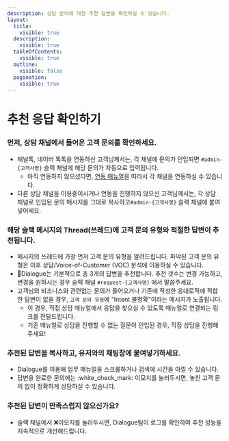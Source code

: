 ```yaml
---
description: 상담 문의에 대한 추천 답변을 확인하실 수 있습니다.
layout:
  title:
    visible: true
  description:
    visible: true
  tableOfContents:
    visible: true
  outline:
    visible: false
  pagination:
    visible: true
---
```


# 추천 응답 확인하기

### 먼저, 상담 채널에서 들어온 고객 문의를 확인하세요.

* 채널톡, 네이버 톡톡을 연동하신 고객님께서는, 각 채널에 문의가 인입되면 `#admin-{고객사명}` 슬랙 채널에 해당 문의가 자동으로 입력됩니다.
  * 아직 연동하지 않으셨다면, [연동 매뉴얼](https://dialogue-2.gitbook.io/dialogue/dialogue-2)을 따라서 각 채널을 연동하실 수 있습니다.
* 다른 상담 채널을 이용중이시거나 연동을 진행하지 않으신 고객님께서는, 각 상담 채널로 인입된 문의 메시지를 그대로 복사하고`#admin-{고객사명}` 슬랙 채널에 붙여넣어세요.



### 해당 슬랙 메시지의 Thread(쓰레드)에 고객 문의 유형와 적절한 답변이 추천됩니다.

* 메시지의 쓰레드에 가장 먼저 고객 문의 유형을 알려드립니다. 파악된 고객 문의 유형은 이후 상담/Voice-of-Customer (VOC) 분석에 이용하실 수 있습니다.
* Dialogue는 기본적으로 총 3개의 답변을 추천합니다. 추천 갯수는 변경 가능하고, 변경을 원하시는 경우 슬랙 채널 `#request-{고객사명}` 에서 말씀주세요.
* 고객님의 비즈니스와 관련없는 문의가 들어오거나 기존에 작성한 응대로직에 적합한 답변이 없을 경우, `고객 문의 유형`에 "Intent 불명확"이라는 메시지가 노출됩니다.
  * 이 경우, 직접 상담 매뉴얼에서 응답을 찾으실 수 있도록 매뉴얼로 연결되는 링크를 전달드립니다.
  * 기존 매뉴얼로 상담을 진행할 수 없는 질문이 인입된 경우, 직접 상담을 진행해주세요!



### 추천된 답변을 복사하고, 유저와의 채팅창에 붙여넣기하세요.

* Dialogue를 이용해 업무 매뉴얼을 스크롤하거나 검색에 시간을 아낄 수 있습니다.&#x20;
* 답변을 완료한 문의에는 :white\_check\_mark: 이모지를 눌러두시면, 놓친 고객 문의 없이 정확하게 상담하실 수 있습니다.



### 추천된 답변이 만족스럽지 않으신가요?

* 슬랙 채널에서 :x:이모지를 눌러두시면, Dialogue팀이 로그를 확인하여 추천 성능을 지속적으로 개선해드립니다.



